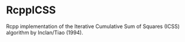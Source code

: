 # RcppICSS
Rcpp implementation of the Iterative Cumulative Sum of Squares (ICSS) algorithm by Inclan/Tiao (1994).

